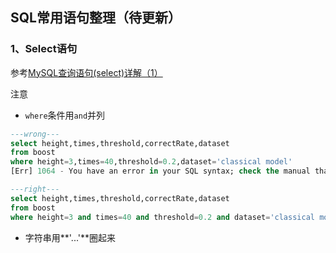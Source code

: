 ## SQL常用语句整理（待更新）

### 1、Select语句

参考[MySQL查询语句(select)详解（1）](https://www.cnblogs.com/drake-guo/p/6104654.html)

注意

- `where`条件用`and`并列

```sql
---wrong---
select height,times,threshold,correctRate,dataset 
from boost 
where height=3,times=40,threshold=0.2,dataset='classical model'
[Err] 1064 - You have an error in your SQL syntax; check the manual that corresponds to your MySQL server version for the right syntax to use near 'times=40,threshold=0.2,dataset='classical model'' at line 3

---right---
select height,times,threshold,correctRate,dataset 
from boost 
where height=3 and times=40 and threshold=0.2 and dataset='classical model'
```

- 字符串用**'...'**圈起来

